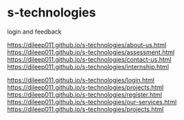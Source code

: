# s-technologies
login and feedback 

https://dileep011.github.io/s-technologies/about-us.html
<br>
https://dileep011.github.io/s-technologies/assessment.html<br>
https://dileep011.github.io/s-technologies/contact-us.html<br>
https://dileep011.github.io/s-technologies/internship.html<br>

https://dileep011.github.io/s-technologies/login.html<br>
https://dileep011.github.io/s-technologies/projects.html<br>
https://dileep011.github.io/s-technologies/register.html<br>
https://dileep011.github.io/s-technologies/our-services.html<br>
https://dileep011.github.io/s-technologies/projects.html<br>
<br>
